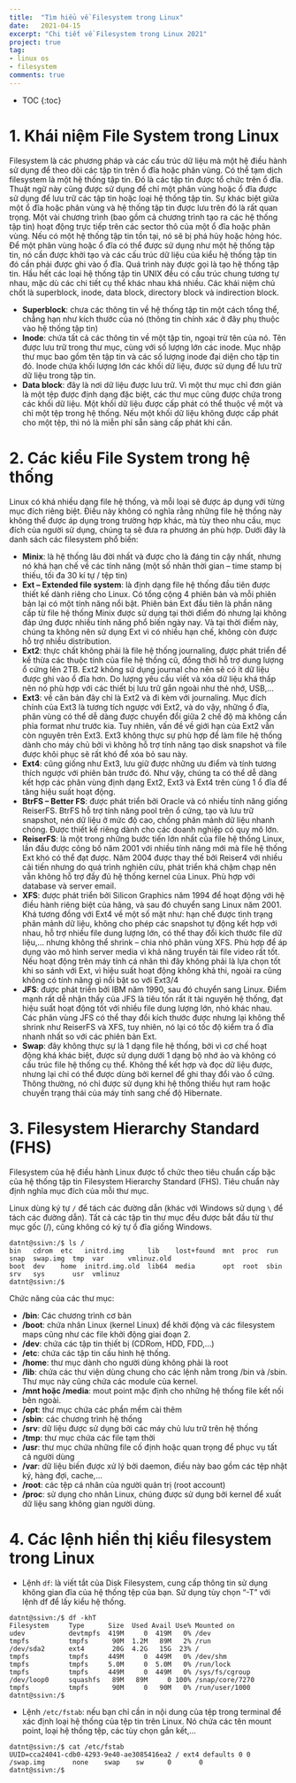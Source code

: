 ```yaml
---
title:  "Tìm hiểu về Filesystem trong Linux"
date:   2021-04-15
excerpt: "Chi tiết về Filesystem trong Linux 2021"
project: true
tag:
- linux os 
- filesystem
comments: true
---
```


* TOC
{:toc}
<h1>1. Khái niệm File System trong Linux</h1>

Filesystem là các phương pháp và các cấu trúc dữ liệu mà một hệ điều hành sử dụng để theo dõi các tập tin trên ổ đĩa hoặc phân vùng. Có thể tạm dịch filesystem là một hệ thống tập tin. Đó là các tập tin được tổ chức trên ổ đĩa. Thuật ngữ này cũng được sử dụng để chỉ một phân vùng hoặc ổ đĩa được sử dụng để lưu trữ các tập tin hoặc loại hệ thống tập tin.
Sự khác biệt giữa một ổ đĩa hoặc phân vùng và hệ thống tập tin được lưu trên đó là rất quan trọng. Một vài chương trình (bao gồm cả chương trình tạo ra các hệ thống tập tin) hoạt động trực tiếp trên các sector thô của một ổ đĩa hoặc phân vùng. Nếu có một hệ thống tập tin tồn tại, nó sẽ bị phá hủy hoặc hỏng hóc.
Để một phân vùng hoặc ổ đĩa có thể được sử dụng như một hệ thống tập tin, nó cần được khởi tạo và các cấu trúc dữ liệu của kiểu hệ thống tập tin đó cần phải được ghi vào ổ đĩa. Quá trình này được gọi là tạo hệ thống tập tin.
Hầu hết các loại hệ thống tập tin UNIX đều có cấu trúc chung tương tự nhau, mặc dù các chi tiết cụ thể khác nhau khá nhiều. Các khái niệm chủ chốt là superblock, inode, data block, directory block và indirection block.

- **Superblock**: chưa các thông tin về hệ thống tập tin một cách tổng thể, chẳng hạn như kích thước của nó (thông tin chính xác ở đây phụ thuộc vào hệ thống tập tin)
- **Inode**: chứa tất cả các thông tin về một tập tin, ngoại trừ tên của nó. Tên được lưu trữ trong thư mục, cùng với số lượng lớn các inode. Mục nhập thư mục bao gồm tên tập tin và các số lượng inode đại diện cho tập tin đó. Inode chứa khối lượng lớn các khối dữ liệu, được sử dụng để lưu trữ dữ liệu trong tập tin.
- **Data block**: đây là nơi dữ liệu được lưu trữ. Vì một thư mục chỉ đơn giản là một tệp được định dạng đặc biệt, các thư mục cũng được chứa trong các khối dữ liệu. Một khối dữ liệu được cấp phát có thể thuộc về một và chỉ một tệp trong hệ thống. Nếu một khối dữ liệu không được cấp phát cho một tệp, thì nó là miễn phí sẵn sàng cấp phát khi cần.

<h1>2. Các kiểu File System trong hệ thống</h1>

Linux có khá nhiều dạng file hệ thống, và mỗi loại sẽ được áp dụng với từng mục đích riêng biệt. Điều này không có nghĩa rằng những file hệ thống này không thể được áp dụng trong trường hợp khác, mà tùy theo nhu cầu, mục đích của người sử dụng, chúng ta sẽ đưa ra phương án phù hợp. Dưới đây là danh sách các filesystem phổ biến:
- **Minix**: là hệ thống lâu đời nhất và được cho là đáng tin cậy nhất, nhưng nó khá hạn chế về các tính năng (một số nhãn thời gian – time stamp bị thiếu, tối đa 30 kí tự / tệp tin)
- **Ext – Extended file system**: là định dạng file hệ thống đầu tiên được thiết kế dành riêng cho Linux. Có tổng cộng 4 phiên bản và mỗi phiên bản lại có một tính năng nổi bật. Phiên bản Ext đầu tiên là phần nâng cấp từ file hệ thống Minix được sử dụng tại thời điểm đó nhưng lại không đáp ứng được nhiều tính năng phổ biến ngày nay. Và tại thời điểm này, chúng ta không nên sử dụng Ext vì có nhiều hạn chế, không còn được hỗ trợ nhiều distribution.
- **Ext2**: thực chất không phải là file hệ thống journaling, được phát triển để kế thừa các thuộc tính của file hệ thống cũ, đồng thời hỗ trợ dung lượng ổ cứng lên 2TB. Ext2 không sử dụng journal cho nên sẽ có ít dữ liệu được ghi vào ổ đĩa hơn. Do lượng yêu cầu viết và xóa dữ liệu khá thấp nên nó phù hợp với các thiết bị lưu trữ gắn ngoài như thẻ nhớ, USB,…
- **Ext3**: về căn bản đây chỉ là Ext2 và đi kèm với journaling. Mục đích chính của Ext3 là tương tích ngược với Ext2, và do vậy, những ổ đĩa, phân vùng có thể dễ dàng được chuyển đổi giữa 2 chế độ mà không cần phỉa format như trước kia. Tuy nhiên, vấn đề về giới hạn của Ext2 vẫn còn nguyên trên Ext3. Ext3 không thực sự phù hợp để làm file hệ thống dành cho máy chủ bởi vì không hỗ trợ tính năng tạo disk snapshot và file được khôi phục sẽ rất khó để xóa bỏ sau này.
- **Ext4**: cũng giống như Ext3, lưu giữ được những ưu điểm và tính tương thích ngược với phiên bản trước đó. Như vậy, chúng ta có thể dễ dàng kết hợp các phân vùng định dạng Ext2, Ext3 và Ext4 trên cùng 1 ổ đĩa để tăng hiệu suất hoạt động.
- **BtrFS – Better FS**: được phát triển bởi Oracle và có nhiều tính năng giống ReiserFS. BtrFS hỗ trợ tính năng pool trên ổ cứng, tạo và lưu trữ snapshot, nén dữ liệu ở mức độ cao, chống phân mảnh dữ liệu nhanh chóng. Được thiết kế riêng dành cho các doanh nghiệp có quy mô lớn.
- **ReiserFS**: là một trong những bước tiến lớn nhất của file hệ thống Linux, lần đầu được công bố năm 2001 với nhiều tính năng mới mà file hệ thống Ext khó có thể đạt được. Năm 2004 được thay thế bởi Reiser4 với nhiều cải tiến nhưng do quá trình nghiên cứu, phát triển khá chậm chạp nên vẫn không hỗ trợ đầy đủ hệ thống kernel của Linux. Phù hợp với database và server email.
- **XFS**: được phát triển bởi Silicon Graphics năm 1994 để hoạt động với hệ điều hành riêng biệt của hãng, và sau đó chuyển sang Linux năm 2001. Khá tương đồng với Ext4 về một số mặt như: hạn chế được tình trạng phân mảnh dữ liệu, không cho phép các snapshot tự động kết hợp với nhau, hỗ trợ nhiều file dung lượng lớn, có thể thay đổi kích thước file dữ liệu,… nhưng không thể shrink – chia nhỏ phân vùng XFS. Phù hợp để áp dụng vào mô hình server media vì khả năng truyền tải file video rất tốt. Nếu hoạt động trên máy tính cá nhân thì đây không phải là lựa chọn tốt khi so sánh với Ext, vì hiệu suất hoạt động không khả thi, ngoài ra cũng không có tính năng gì nổi bật so với Ext3/4
- **JFS**: được phát triển bởi IBM năm 1990, sau đó chuyển sang Linux. Điểm mạnh rất dễ nhận thấy của JFS là tiêu tốn rất ít tài nguyên hệ thống, đạt hiệu suất hoạt động tốt với nhiều file dung lượng lớn, nhỏ khác nhau. Các phân vùng JFS có thể thay đổi kích thước được nhưng lại không thể shrink như ReiserFS và XFS, tuy nhiên, nó lại có tốc độ kiểm tra ổ đĩa nhanh nhất so với các phiên bản Ext.
- **Swap**: đây không thực sự là 1 dạng file hệ thống, bởi vì cơ chế hoạt động khá khác biệt, được sử dụng dưới 1 dạng bộ nhớ ảo và không có cấu trúc file hệ thống cụ thể. Không thể kết hợp và đọc dữ liệu được, nhưng lại chỉ có thể được dùng bởi kernel để ghi thay đổi vào ổ cứng. Thông thường, nó chỉ được sử dụng khi hệ thống thiếu hụt ram hoặc chuyển trạng thái của máy tính sang chế độ Hibernate.

<h1>3. Filesystem Hierarchy Standard (FHS)</h1>

Filesystem của hệ điều hành Linux được tổ chức theo tiêu chuẩn cấp bậc của hệ thống tập tin Filesystem Hierarchy Standard (FHS). Tiêu chuẩn này định nghĩa mục đích của mỗi thư mục.
 
Linux dùng ký tự ```/``` để tách các đường dẫn (khác với Windows sử dụng ```\``` để tách các đường dẫn). Tất cả các tập tin thư mục đều được bắt đầu từ thư mục gốc (/), cũng không có ký tự ổ đĩa giống Windows.
```
datnt@ssivn:/$ ls /
bin   cdrom  etc   initrd.img      lib    lost+found  mnt  proc  run   snap  swap.img  tmp  var      vmlinuz.old
boot  dev    home  initrd.img.old  lib64  media       opt  root  sbin  srv   sys       usr  vmlinuz
datnt@ssivn:/$
```
Chức năng của các thư mục:

- **/bin**: Các chương trình cơ bản
- **/boot**: chứa nhân Linux (kernel Linux) để khởi động và các filesystem maps cũng như các file khởi động giai đoạn 2.
- **/dev**: chứa các tập tin thiết bị (CDRom, HDD, FDD,…)
- **/etc**: chứa các tập tin cấu hình hệ thống.
- **/home**: thư mục dành cho người dùng không phải là root
- **/lib**: chứa các thư viện dùng chung cho các lệnh nằm trong /bin và /sbin. Thư mục này cũng chứa các module của kernel.
- **/mnt hoặc /media**: mout point mặc định cho những hệ thống file kết nối bên ngoài.
- **/opt**: thư mục chứa các phần mềm cài thêm
- **/sbin**: các chương trình hệ thống
- **/srv**: dữ liệu được sử dụng bởi các máy chủ lưu trữ trên hệ thống
- **/tmp**: thư mục chứa các file tạm thời
- **/usr**: thư mục chứa những file cố định hoặc quan trọng để phục vụ tất cả người dùng
- **/var**: dữ liệu biến được xử lý bởi daemon, điều này bao gồm các tệp nhật ký, hàng đợi, cache,…
- **/root**: các tệp cá nhân của người quản trị (root account)
- **/proc**: sử dụng cho nhân Linux, chúng được sử dụng bởi kernel để xuất dữ liệu sang không gian người dùng.

<h1>4. Các lệnh hiển thị kiểu filesystem trong Linux</h1>

- Lệnh ```df```: là viết tắt của Disk Filesystem, cung cấp thông tin sử dụng không gian đĩa của hệ thống tệp của bạn. Sử dụng tùy chọn “-T” với lệnh df để lấy kiểu hệ thống.
```
datnt@ssivn:/$ df -khT
Filesystem     Type      Size  Used Avail Use% Mounted on
udev           devtmpfs  419M     0  419M   0% /dev
tmpfs          tmpfs      90M  1.2M   89M   2% /run
/dev/sda2      ext4       20G  4.2G   15G  23% /
tmpfs          tmpfs     449M     0  449M   0% /dev/shm
tmpfs          tmpfs     5.0M     0  5.0M   0% /run/lock
tmpfs          tmpfs     449M     0  449M   0% /sys/fs/cgroup
/dev/loop0     squashfs   89M   89M     0 100% /snap/core/7270
tmpfs          tmpfs      90M     0   90M   0% /run/user/1000
datnt@ssivn:/$
```
- Lệnh ```/etc/fstab```: nếu bạn chỉ cần in nội dung của tệp trong terminal để xác định loại hệ thống của tệp tin trên Linux. Nó chứa các tên mount point, loại hệ thống tệp, các tùy chọn gắn kết,…
 ```
 datnt@ssivn:/$ cat /etc/fstab
UUID=cca24041-cdb0-4293-9e40-ae3085416ea2 / ext4 defaults 0 0
/swap.img       none    swap    sw      0       0
datnt@ssivn:/$
```

